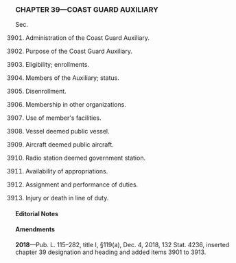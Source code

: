 ### **CHAPTER 39—COAST GUARD AUXILIARY** ###

Sec.

3901. Administration of the Coast Guard Auxiliary.

3902. Purpose of the Coast Guard Auxiliary.

3903. Eligibility; enrollments.

3904. Members of the Auxiliary; status.

3905. Disenrollment.

3906. Membership in other organizations.

3907. Use of member's facilities.

3908. Vessel deemed public vessel.

3909. Aircraft deemed public aircraft.

3910. Radio station deemed government station.

3911. Availability of appropriations.

3912. Assignment and performance of duties.

3913. Injury or death in line of duty.

#### **Editorial Notes** ####

#### Amendments ####

**2018**—Pub. L. 115–282, title I, §119(a), Dec. 4, 2018, 132 Stat. 4236, inserted chapter 39 designation and heading and added items 3901 to 3913.